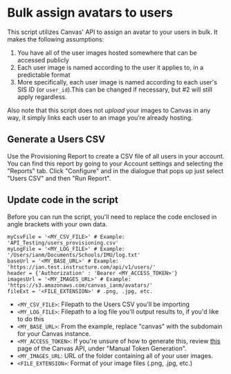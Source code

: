 # Bulk assign avatars to users

This script utilizes Canvas' API to assign an avatar to your users in bulk. It
makes the following assumptions:

1. You have all of the user images hosted somewhere that can be accessed publicly
2. Each user image is named according to the user it applies to, in a predictable format
3. More specifically, each user image is named according to each user's SIS ID (or `user_id`).This can be changed if necessary, but #2 will still apply regardless.

Also note that this script does not *upload* your images to Canvas in any way, it simply links each user to an image you're already hosting.

## Generate a Users CSV

Use the Provisioning Report to create a CSV file of all users in your account. You can find this report by going to your Account settings and selecting the "Reports" tab. Click "Configure" and in the dialogue that pops up just select "Users CSV" and then "Run Report".

## Update code in the script

Before you can run the script, you'll need to replace the code enclosed in angle brackets with your own data.

	myCsvFile = '<MY_CSV_FILE>' # Example: 'API_Testing/users_provisioning.csv'
	myLogFile = '<MY_LOG_FILE>' # Example: '/Users/ianm/Documents/Schools/IMU/log.txt'
	baseUrl = '<MY_BASE_URL>' # Example: 'https://ian.test.instructure.com/api/v1/users/'
	header = {'Authorization' : 'Bearer <MY_ACCESS_TOKEN>'}
	imagesUrl = '<MY_IMAGES_URL>' # Example: 'https://s3.amazonaws.com/canvas_ianm/avatars/'
	fileExt = '<FILE_EXTENSION>' # .png, .jpg, etc.

* `<MY_CSV_FILE>`: Filepath to the Users CSV you'll be importing
* `<MY_LOG_FILE>`: Filepath to a log file you'll output results to, if you'd like to do this
* `<MY_BASE_URL>`: From the example, replace "canvas" with the subdomain for your Canvas instance.
* `<MY_ACCESS_TOKEN>`: If you're unsure of how to generate this, review [this](https://canvas.instructure.com/doc/api/file.oauth.html) page of the Canvas API, under "Manual Token Generation".
* `<MY_IMAGES_URL`: URL of the folder containing all of your user images.
* `<FILE_EXTENSION>`: Format of your image files (.png, .jpg, etc.)
